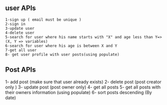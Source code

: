 ##  user APIs
    1-sign up ( email must be unique ) 
    2-sign in 
    3-update user
    4-delete user
    5-search for user where his name starts with "X" and age less than Y=>   (X, Y => variables)
    6-search for user where his age is between X and Y
    7-get all user 
    8- get user profile with user posts(using populate)

##  Post APIs
1- add post (make sure that user already exists)
2- delete post (post creator only )
3- update post (post owner only)
4- get all posts
5- get all posts with their owners information (using populate)
6- sort posts descending (By date)
